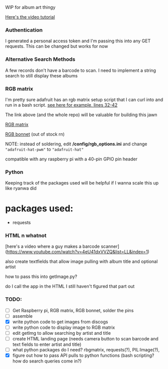 WIP for album art thingy

[Here's the video tutorial](https://www.youtube.com/watch?v=6i8kzqvh94E&t=622s)


### Authentication
I generated a personal access token and I'm passing this into any GET requests. This can be changed but works for now


### Alternative Search Methods
A few records don't have a barcode to scan. I need to implement a string search to still display these albums


### RGB matrix
I'm pretty sure adafruit has an rgb matrix setup script that I can curl into and run in a bash script. [see here for example, lines 32-42](https://github.com/ryanwa18/spotipi/blob/3acaf931d21adbdd54342e6cee137fb1f4cd9eda/setup.sh)

The link above (and the whole repo) will be valuable for building this jawn

[RGB matrix](https://www.adafruit.com/product/2026)

[RGB bonnet](https://www.adafruit.com/product/2026) (out of stock rn)

NOTE: instead of soldering, edit **/config/rgb_options.ini** and change `"adafruit-hat-pwm"` to `"adafruit-hat"`

compatible with any raspberry pi with a 40-pin GPIO pin header


### Python
Keeping track of the packages used will be helpful if I wanna scale this up like ryanwa did

# packages used:
- requests


### HTML n whatnot
[here's a video where a guy makes a barcode scanner] (https://www.youtube.com/watch?v=4eU41dxVVZQ&list=LL&index=1)

also create textfields that allow image pulling with album title and optional artist

how to pass this into getImage.py?

do I call the app in the HTML I still haven't figured that part out


### TODO:
- [ ] Get Raspberry pi, RGB matrix, RGB bonnet, solder the pins
- [ ] assemble
- [x] write python code to get images from discogs
- [ ] write python code to display image to RGB matrix
- [ ] edit getImg to allow searching by artist and title
- [ ] create HTML landing page (needs camera button to scan barcode and text fields to enter artist and title)
- [ ] what python packages do I need? rbgmatrix, requests(?), PIL:Image(?),
- [x] figure out how to pass API pulls to python functions (bash scripting? how do search queries come in?)
